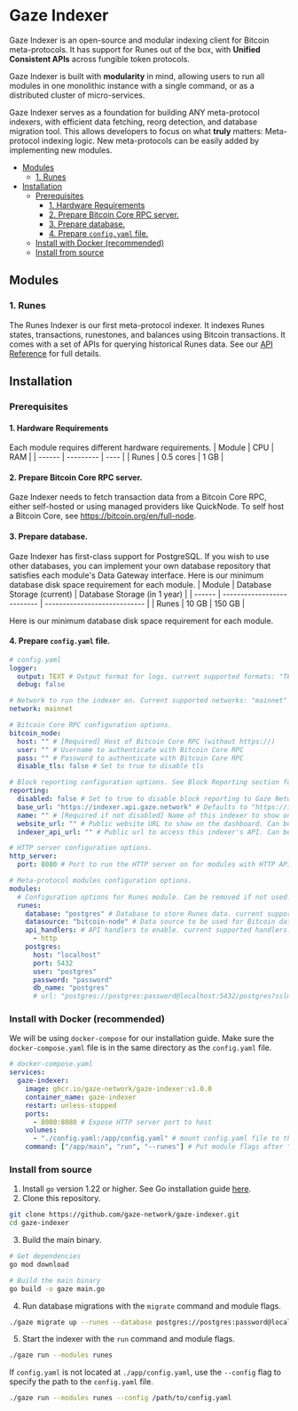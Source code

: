 <!-- omit from toc -->

# Gaze Indexer

Gaze Indexer is an open-source and modular indexing client for Bitcoin meta-protocols. It has support for Runes out of the box, with **Unified Consistent APIs** across fungible token protocols.

Gaze Indexer is built with **modularity** in mind, allowing users to run all modules in one monolithic instance with a single command, or as a distributed cluster of micro-services.

Gaze Indexer serves as a foundation for building ANY meta-protocol indexers, with efficient data fetching, reorg detection, and database migration tool.
This allows developers to focus on what **truly** matters: Meta-protocol indexing logic. New meta-protocols can be easily added by implementing new modules.

- [Modules](#modules)
  - [1. Runes](#1-runes)
- [Installation](#installation)
  - [Prerequisites](#prerequisites)
    - [1. Hardware Requirements](#1-hardware-requirements)
    - [2. Prepare Bitcoin Core RPC server.](#2-prepare-bitcoin-core-rpc-server)
    - [3. Prepare database.](#3-prepare-database)
    - [4. Prepare `config.yaml` file.](#4-prepare-configyaml-file)
  - [Install with Docker (recommended)](#install-with-docker-recommended)
  - [Install from source](#install-from-source)

## Modules

### 1. Runes

The Runes Indexer is our first meta-protocol indexer. It indexes Runes states, transactions, runestones, and balances using Bitcoin transactions.
It comes with a set of APIs for querying historical Runes data. See our [API Reference](https://api-docs.gaze.network) for full details.

## Installation

### Prerequisites

#### 1. Hardware Requirements

Each module requires different hardware requirements.
| Module | CPU       | RAM  |
| ------ | --------- | ---- |
| Runes  | 0.5 cores | 1 GB |

#### 2. Prepare Bitcoin Core RPC server.

Gaze Indexer needs to fetch transaction data from a Bitcoin Core RPC, either self-hosted or using managed providers like QuickNode.
To self host a Bitcoin Core, see https://bitcoin.org/en/full-node.

#### 3. Prepare database.

Gaze Indexer has first-class support for PostgreSQL. If you wish to use other databases, you can implement your own database repository that satisfies each module's Data Gateway interface.
Here is our minimum database disk space requirement for each module.
| Module | Database Storage (current) | Database Storage (in 1 year) |
| ------ | -------------------------- | ---------------------------- |
| Runes  | 10 GB                      | 150 GB                       |

Here is our minimum database disk space requirement for each module.

#### 4. Prepare `config.yaml` file.

```yaml
# config.yaml
logger:
  output: TEXT # Output format for logs. current supported formats: "TEXT" | "JSON" | "GCP"
  debug: false

# Network to run the indexer on. Current supported networks: "mainnet" | "testnet"
network: mainnet

# Bitcoin Core RPC configuration options.
bitcoin_node:
  host: "" # [Required] Host of Bitcoin Core RPC (without https://)
  user: "" # Username to authenticate with Bitcoin Core RPC
  pass: "" # Password to authenticate with Bitcoin Core RPC
  disable_tls: false # Set to true to disable tls

# Block reporting configuration options. See Block Reporting section for more details.
reporting:
  disabled: false # Set to true to disable block reporting to Gaze Network. Default is false.
  base_url: "https://indexer.api.gaze.network" # Defaults to "https://indexer.api.gaze.network" if left empty
  name: "" # [Required if not disabled] Name of this indexer to show on the Gaze Network dashboard
  website_url: "" # Public website URL to show on the dashboard. Can be left empty.
  indexer_api_url: "" # Public url to access this indexer's API. Can be left empty if you want to keep your indexer private.

# HTTP server configuration options.
http_server:
  port: 8080 # Port to run the HTTP server on for modules with HTTP API handlers.

# Meta-protocol modules configuration options.
modules:
  # Configuration options for Runes module. Can be removed if not used.
  runes:
    database: "postgres" # Database to store Runes data. current supported databases: "postgres"
    datasource: "bitcoin-node" # Data source to be used for Bitcoin data. current supported data sources: "bitcoin-node".
    api_handlers: # API handlers to enable. current supported handlers: "http"
      - http
    postgres:
      host: "localhost"
      port: 5432
      user: "postgres"
      password: "password"
      db_name: "postgres"
      # url: "postgres://postgres:password@localhost:5432/postgres?sslmode=prefer" # [Optional] This will override other database credentials above.
```

### Install with Docker (recommended)

We will be using `docker-compose` for our installation guide. Make sure the `docker-compose.yaml` file is in the same directory as the `config.yaml` file.

```yaml
# docker-compose.yaml
services:
  gaze-indexer:
    image: ghcr.io/gaze-network/gaze-indexer:v1.0.0
    container_name: gaze-indexer
    restart: unless-stopped
    ports:
      - 8080:8080 # Expose HTTP server port to host
    volumes:
      - "./config.yaml:/app/config.yaml" # mount config.yaml file to the container as "/app/config.yaml"
    command: ["/app/main", "run", "--runes"] # Put module flags after "run" commands to select which modules to run.
```

### Install from source

1. Install `go` version 1.22 or higher. See Go installation guide [here](https://go.dev/doc/install).
2. Clone this repository.

```bash
git clone https://github.com/gaze-network/gaze-indexer.git
cd gaze-indexer
```

3. Build the main binary.

```bash
# Get dependencies
go mod download

# Build the main binary
go build -o gaze main.go
```

4. Run database migrations with the `migrate` command and module flags.

```bash
./gaze migrate up --runes --database postgres://postgres:password@localhost:5432/postgres
```

5. Start the indexer with the `run` command and module flags.

```bash
./gaze run --modules runes
```

If `config.yaml` is not located at `./app/config.yaml`, use the `--config` flag to specify the path to the `config.yaml` file.

```bash
./gaze run --modules runes --config /path/to/config.yaml
```
